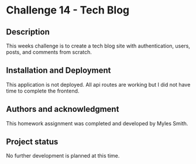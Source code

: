 # Challenge 14 - Tech Blog

## Description

This weeks challenge is to create a tech blog site with authentication, users, posts, and comments from scratch.

## Installation and Deployment

This application is not deployed. All api routes are working but I did not have time to complete the frontend.

## Authors and acknowledgment

This homework assignment was completed and developed by Myles Smith.

## Project status

No further development is planned at this time.

